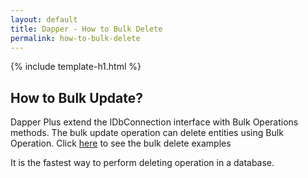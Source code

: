 ```yaml
---
layout: default
title: Dapper - How to Bulk Delete
permalink: how-to-bulk-delete
---
```


{% include template-h1.html %}

## How to Bulk Update?
Dapper Plus extend the IDbConnection interface with Bulk Operations methods. The bulk update operation can delete entities using Bulk Operation. Click [here](bulk-delete) to see the bulk delete examples  

It is the fastest way to perform deleting operation in a database.
